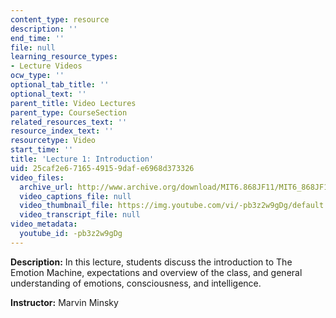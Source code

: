 ```yaml
---
content_type: resource
description: ''
end_time: ''
file: null
learning_resource_types:
- Lecture Videos
ocw_type: ''
optional_tab_title: ''
optional_text: ''
parent_title: Video Lectures
parent_type: CourseSection
related_resources_text: ''
resource_index_text: ''
resourcetype: Video
start_time: ''
title: 'Lecture 1: Introduction'
uid: 25caf2e6-7165-4915-9daf-e6968d373326
video_files:
  archive_url: http://www.archive.org/download/MIT6.868JF11/MIT6_868JF11_lec01_300k.mp4
  video_captions_file: null
  video_thumbnail_file: https://img.youtube.com/vi/-pb3z2w9gDg/default.jpg
  video_transcript_file: null
video_metadata:
  youtube_id: -pb3z2w9gDg
---
```


**Description:** In this lecture, students discuss the introduction to The Emotion Machine, expectations and overview of the class, and general understanding of emotions, consciousness, and intelligence.

**Instructor:** Marvin Minsky

